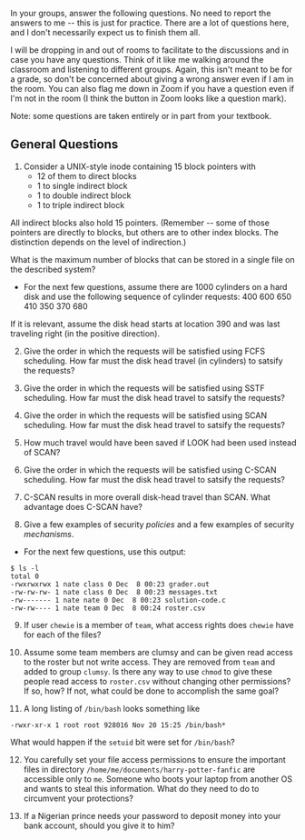 In your groups, answer the following questions.
No need to report the answers to me --
this is just for practice.
There are a lot of questions here,
and I don't necessarily expect us to finish them all.

I will be dropping in and out of rooms to facilitate to the discussions and in
case you have any questions.
Think of it like me walking around the classroom and listening to different
groups.
Again, this isn't meant to be for a grade,
so don't be concerned about giving a wrong answer even if I am in the room.
You can also flag me down in Zoom if you have a question even if I'm not in the
room
(I think the button in Zoom looks like a question mark).

Note: some questions are taken entirely or in part from your textbook.

## General Questions

1. Consider a UNIX-style inode containing 15 block pointers with
    * 12 of them to direct blocks
    * 1 to single indirect block
    * 1 to double indirect block
    * 1 to triple indirect block

All indirect blocks also hold 15 pointers.
(Remember -- some of those pointers are directly to blocks,
but others are to other index blocks.
The distinction depends on the level of indirection.)

What is the maximum number of blocks that can be stored in a single file on
the described system?

* For the next few questions, assume there are 1000 cylinders on a hard disk and
use the following sequence of cylinder requests:
400 600 650 410 350 370 680

If it is relevant, assume the disk head starts at location 390 and was
last traveling right (in the positive direction).

2. Give the order in which the requests will be satisfied using
FCFS scheduling.
How far must the disk head travel (in cylinders) to satsify the requests?

3. Give the order in which the requests will be satisfied using
SSTF scheduling.
How far must the disk head travel to satsify the requests?

4. Give the order in which the requests will be satisfied using
SCAN scheduling.
How far must the disk head travel to satsify the requests?

5. How much travel would have been saved if LOOK had been used instead of SCAN?

6. Give the order in which the requests will be satisfied using
C-SCAN scheduling.
How far must the disk head travel to satsify the requests?

7. C-SCAN results in more overall disk-head travel than SCAN.
What advantage does C-SCAN have?

8. Give a few examples of security *policies* and a few examples of security
*mechanisms*.

* For the next few questions, use this output:

```
$ ls -l
total 0
-rwxrwxrwx 1 nate class 0 Dec  8 00:23 grader.out
-rw-rw-rw- 1 nate class 0 Dec  8 00:23 messages.txt
-rw------- 1 nate nate 0 Dec  8 00:23 solution-code.c
-rw-rw---- 1 nate team 0 Dec  8 00:24 roster.csv
```

9. If user `chewie` is a member of `team`,
what access rights does `chewie` have for each of the files?

10. Assume some team members are clumsy and can be given read access to the
roster but not write access.
They are removed from `team` and added to group `clumsy`.
Is there any way to use `chmod` to give these people read access to
`roster.csv` without changing other permissions?
If so, how?
If not, what could be done to accomplish the same goal?

11. A long listing of `/bin/bash` looks something like

```
-rwxr-xr-x 1 root root 928016 Nov 20 15:25 /bin/bash*
```

What would happen if the `setuid` bit were set for `/bin/bash`?

12. You carefully set your file access permissions to ensure the important
files in directory `/home/me/documents/harry-potter-fanfic` are accessible only
to `me`.
Someone who boots your laptop from another OS and wants to steal this
information.
What do they need to do to circumvent your protections?

13. If a Nigerian prince needs your password to deposit money into your bank
account,
should you give it to him?
